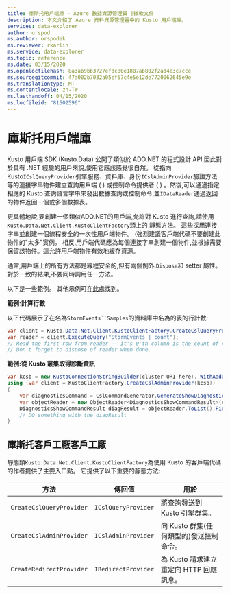 ```yaml
---
title: 庫斯托用戶端庫 - Azure 數據資源管理員 |微軟文件
description: 本文介紹了 Azure 資料資源管理器中的 Kusto 用戶端庫。
services: data-explorer
author: orspod
ms.author: orspodek
ms.reviewer: rkarlin
ms.service: data-explorer
ms.topic: reference
ms.date: 03/15/2020
ms.openlocfilehash: 8a3ab9bb3727efdc80e1887ab802f2ad4e3c7cce
ms.sourcegitcommit: 47a002b7032a05ef67c4e5e12de7720062645e9e
ms.translationtype: MT
ms.contentlocale: zh-TW
ms.lasthandoff: 04/15/2020
ms.locfileid: "81502596"
---
```

# <a name="kusto-client-library"></a>庫斯托用戶端庫
    
Kusto 用戶端 SDK (Kusto.Data) 公開了類似於 ADO.NET 的程式設計 API,因此對於具有 .NET 經驗的用戶來說,使用它應該感覺很自然。 從指向 Kusto`ICslQueryProvider`引擎服務、資料庫、身份`ICslAdminProvider`驗證方法 等的連接字串物件建立查詢用戶端 ( ) 或控制命令提供者 ( ) 。然後,可以通過指定相應的 Kusto 查詢語言字串來發出數據查詢或控制命令,並`IDataReader`通過返回的物件返回一個或多個數據表。

更具體地說,要創建一個類似ADO.NET的用戶端,允許對 Kusto 進行查詢,請使用`Kusto.Data.Net.Client.KustoClientFactory`類上的 靜態方法。 這些採用連接字串並創建一個線程安全的一次性用戶端物件。 (強烈建議客戶端代碼不要創建此物件的"太多"實例。 相反,用戶端代碼應為每個連接字串創建一個物件,並根據需要保留該物件。這允許用戶端物件有效地緩存資源。

通常,用戶端上的所有方法都是線程安全的,但有兩個例外:`Dispose`和 setter 屬性。 對於一致的結果,不要同時調用任一方法。

以下是一些範例。 其他示例可[在此處](https://github.com/Azure/azure-kusto-samples-dotnet/tree/master/client)找到。

**範例:計算行數**
 
以下代碼展示了在名為`StormEvents``Samples`的資料庫中名為的表的行計數:

```csharp
var client = Kusto.Data.Net.Client.KustoClientFactory.CreateCslQueryProvider("https://help.kusto.windows.net/Samples;Fed=true");
var reader = client.ExecuteQuery("StormEvents | count");
// Read the first row from reader -- it's 0'th column is the count of records in MyTable
// Don't forget to dispose of reader when done.
```

**範例:從 Kusto 叢集取得診斷資訊**

```csharp
var kcsb = new KustoConnectionStringBuilder(cluster URI here). WithAadUserPromptAuthentication();
using (var client = KustoClientFactory.CreateCslAdminProvider(kcsb))
{
    var diagnosticsCommand = CslCommandGenerator.GenerateShowDiagnosticsCommand();
    var objectReader = new ObjectReader<DiagnosticsShowCommandResult>(client.ExecuteControlCommand(diagnosticsCommand));
    DiagnosticsShowCommandResult diagResult = objectReader.ToList().FirstOrDefault();
    // DO something with the diagResult    
}
```



## <a name="the-kustoclientfactory-client-factory"></a>庫斯托客戶工廠客戶工廠

靜態類`Kusto.Data.Net.Client.KustoClientFactory`為使用 Kusto 的客戶端代碼的作者提供了主要入口點。 它提供了以下重要的靜態方法:

|方法                                      |傳回值                                |用於                                                      |
|--------------------------------------------|---------------------------------------|--------------------------------------------------------------|
|`CreateCslQueryProvider`                    |`ICslQueryProvider`                    |將查詢發送到 Kusto 引擎群集。                    |
|`CreateCslAdminProvider`                    |`ICslAdminProvider`                    |向 Kusto 群集(任何類型的)發送控制命令。    |
|`CreateRedirectProvider`                    |`IRedirectProvider`                    |為 Kusto 請求建立重定向 HTTP 回應訊息。|

